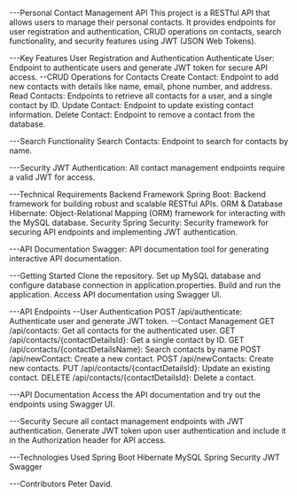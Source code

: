 ---Personal Contact Management API
This project is a RESTful API that allows users to manage their personal contacts. It provides endpoints for user registration and authentication, CRUD operations on contacts, search functionality, and security features using JWT (JSON Web Tokens).

---Key Features
User Registration and Authentication
Authenticate User: Endpoint to authenticate users and generate JWT token for secure API access.
--CRUD Operations for Contacts
Create Contact: Endpoint to add new contacts with details like name, email, phone number, and address.
Read Contacts: Endpoints to retrieve all contacts for a user, and a single contact by ID.
Update Contact: Endpoint to update existing contact information.
Delete Contact: Endpoint to remove a contact from the database.

---Search Functionality
Search Contacts: Endpoint to search for contacts by name.

---Security
JWT Authentication: All contact management endpoints require a valid JWT for access.

---Technical Requirements
Backend Framework
Spring Boot: Backend framework for building robust and scalable RESTful APIs.
ORM & Database
Hibernate: Object-Relational Mapping (ORM) framework for interacting with the MySQL database.
Security
Spring Security: Security framework for securing API endpoints and implementing JWT authentication.

---API Documentation
Swagger: API documentation tool for generating interactive API documentation.

---Getting Started
Clone the repository.
Set up MySQL database and configure database connection in application.properties.
Build and run the application.
Access API documentation using Swagger UI.

---API Endpoints
--User Authentication
POST /api/authenticate: Authenticate user and generate JWT token.
--Contact Management
GET /api/contacts: Get all contacts for the authenticated user.
GET /api/contacts/{contactDetailsId}: Get a single contact by ID.
GET /api/contacts/{contactDetailsName}: Search contacts by name
POST /api/newContact: Create a new contact.
POST /api/newContacts: Create new contacts.
PUT /api/contacts/{contactDetailsId}: Update an existing contact.
DELETE /api/contacts/{contactDetailsId}: Delete a contact.

---API Documentation
Access the API documentation and try out the endpoints using Swagger UI.

---Security
Secure all contact management endpoints with JWT authentication.
Generate JWT token upon user authentication and include it in the Authorization header for API access.

---Technologies Used
Spring Boot
Hibernate
MySQL
Spring Security
JWT
Swagger

---Contributors
Peter David.
